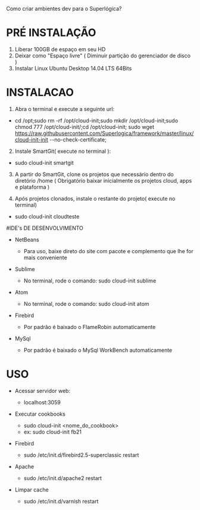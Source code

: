 Como criar ambientes dev para o Superlógica?

# PRÉ INSTALAÇÃO

1. Liberar 100GB de espaço em seu HD
2. Deixar como "Espaço livre" ( Diminuir partição do gerenciador de disco )
3. Instalar Linux Ubuntu Desktop 14.04 LTS 64Bits

# INSTALACAO

1. Abra o terminal e execute a seguinte url:
 - cd /opt;sudo rm -rf /opt/cloud-init;sudo mkdir /opt/cloud-init;sudo chmod 777 /opt/cloud-init/;cd /opt/cloud-init; sudo wget https://raw.githubusercontent.com/Superlogica/framework/master/linux/cloud-init-init --no-check-certificate;

2. Instale SmartGit( execute no terminal ):
 - sudo cloud-init smartgit

3. A partir do SmartGit, clone os projetos que necessário dentro do diretório /home
( Obrigatório baixar inicialmente os projetos cloud, apps e plataforma )

4. Após projetos clonados, instale o restante do projeto( execute no terminal)
 - sudo cloud-init cloudteste
 
#IDE's DE DESENVOLVIMENTO
- NetBeans
	- Para uso, baixe direto do site com pacote e complemento que lhe for mais conveniente

- Sublime
	- No terminal, rode o comando: sudo cloud-init sublime

- Atom
	- No terminal, rode o comando: sudo cloud-init atom

- Firebird
	- Por padrão é baixado o FlameRobin automaticamente

- MySql
	- Por padrão é baixado o MySql WorkBench automaticamente	

# USO

- Acessar servidor web: 
	- localhost:3059

- Executar cookbooks
	- sudo cloud-init <nome_do_cookbook>
	- ex: sudo cloud-init fb21

- Firebird
	- sudo /etc/init.d/firebird2.5-superclassic restart

- Apache
	- sudo /etc/init.d/apache2 restart

- Limpar cache
	- sudo /etc/init.d/varnish restart
 




